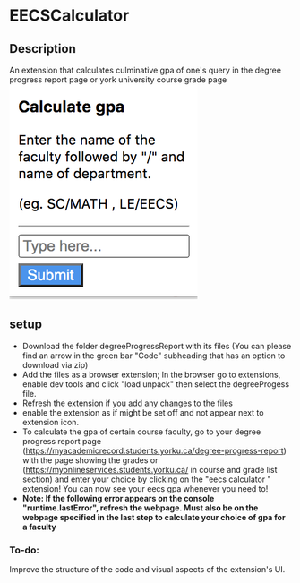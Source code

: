 # EECSCalculator

## Description
An extension that calculates culminative gpa of one's query in  the degree progress report page or york university course grade page
![](calculator.png)


## setup
- Download the folder degreeProgressReport with its files (You can please find an arrow in the green bar "Code" subheading that has an option to download via zip)
- Add the files as a browser extension; In the browser go to extensions, enable dev tools and click "load unpack" then select the degreeProgess file.
- Refresh the extension if you add any changes to the files
- enable the extension as if might be set off and not appear next to extension icon.
- To calculate the gpa of certain course faculty, go to your degree progress report page (https://myacademicrecord.students.yorku.ca/degree-progress-report) with the page showing the grades or (https://myonlineservices.students.yorku.ca/ in course and grade list section) and enter your choice by clicking on the "eecs calculator " extension! You can now see your eecs gpa whenever you need to!
-  **Note: If the following error appears on the console "runtime.lastError", refresh the webpage. Must also be on the webpage specified in the last step to calculate your choice of gpa for a faculty**

### To-do:
Improve the structure of the code and visual aspects of the extension's UI.
